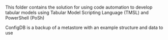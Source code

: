 This folder contains the solution for using code automation to develop tabular models using Tabular Model Scripting Language (TMSL) and PowerShell (PoSh)

ConfigDB is a backup of a metastore with an example structure and data to use
